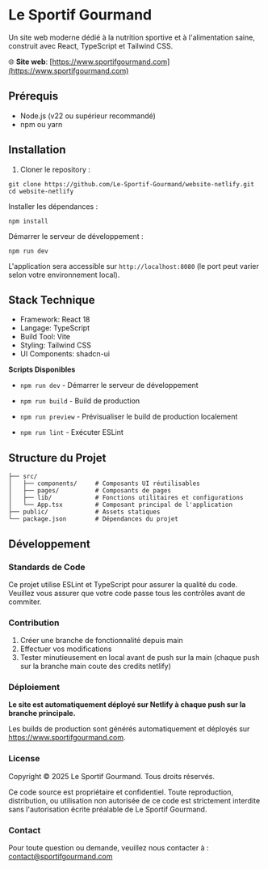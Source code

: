 # Le Sportif Gourmand

Un site web moderne dédié à la nutrition sportive et à l'alimentation saine, construit avec React, TypeScript et Tailwind CSS.

🌐 **Site web**: [https://www.sportifgourmand.com](https://www.sportifgourmand.com)

## Prérequis

- Node.js (v22 ou supérieur recommandé)
- npm ou yarn

## Installation

1. Cloner le repository :
```
git clone https://github.com/Le-Sportif-Gourmand/website-netlify.git
cd website-netlify
```

Installer les dépendances :

```
npm install
```

Démarrer le serveur de développement :

```
npm run dev
```

L'application sera accessible sur `http://localhost:8080` (le port peut varier selon votre environnement local).

## Stack Technique

- Framework: React 18
- Langage: TypeScript
- Build Tool: Vite
- Styling: Tailwind CSS
- UI Components: shadcn-ui

**Scripts Disponibles**

- `npm run dev` - Démarrer le serveur de développement

- `npm run build` - Build de production

- `npm run preview` - Prévisualiser le build de production localement

- `npm run lint` - Exécuter ESLint

## Structure du Projet

```
├── src/
│   ├── components/     # Composants UI réutilisables
│   ├── pages/          # Composants de pages
│   ├── lib/            # Fonctions utilitaires et configurations
│   └── App.tsx         # Composant principal de l'application
├── public/             # Assets statiques
└── package.json        # Dépendances du projet
```

## Développement

### Standards de Code

Ce projet utilise ESLint et TypeScript pour assurer la qualité du code. Veuillez vous assurer que votre code passe tous les contrôles avant de commiter.

### Contribution

1. Créer une branche de fonctionnalité depuis main
2. Effectuer vos modifications
3. Tester minutieusement en local avant de push sur la main (chaque push sur la branche main coute des credits netlify)

### Déploiement

**Le site est automatiquement déployé sur Netlify à chaque push sur la branche principale.**

Les builds de production sont générés automatiquement et déployés sur https://www.sportifgourmand.com.

### License

Copyright © 2025 Le Sportif Gourmand. Tous droits réservés.

Ce code source est propriétaire et confidentiel. Toute reproduction, distribution, ou utilisation non autorisée de ce code est strictement interdite sans l'autorisation écrite préalable de Le Sportif Gourmand.

### Contact

Pour toute question ou demande, veuillez nous contacter à : contact@sportifgourmand.com